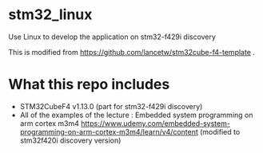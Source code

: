 # stm32_linux

Use Linux to develop the application on stm32-f429i discovery

This is modified from https://github.com/lancetw/stm32cube-f4-template .

# What this repo includes

- STM32CubeF4 v1.13.0 (part for stm32-f429i discovery)
- All of the examples of the lecture : Embedded system programming on arm cortex m3m4
https://www.udemy.com/embedded-system-programming-on-arm-cortex-m3m4/learn/v4/content
(modified to stm32f420i discovery version)

